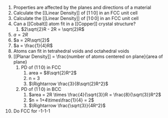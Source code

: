 1. Properties are affected by the planes and directions of a material
2. Calculate the [[Linear Density]] of $[1\,1\,0]$ in an FCC unit cell
3. Calculate the [[Linear Density]] of $[1\,0\,0]$ in an FCC unit cell
4. Can a [[Cobalt]] atom fit in a [[Copper]] crystal structure?
	1. $2\sqrt{2}R - 2R = \sqrt{2}R$
5. $a = 2R$
6. $a = 2R\sqrt{2}$
7. $a = \frac{1}{4}R$
8. Atoms can fit in tetrahedral voids and octahedral voids
9. [[Planar Density]] = \frac{number of atoms centered on plane}{area of plane}
	1. PD of $(1\,1\,0)$ in FCC
		1. area = $8\sqrt{2}R^2$
		2. n = 3
		3. $\Rightarrow \frac{3}{8\sqrt{2}R^2}$
	2. PD of $(1\,1\,0)$ in BCC
		1. $area = 2R \times \frac{4}{\sqrt{3}}R = \frac{8}{\sqrt{3}}R^2$
		2. $n = 1+4\times\frac{1}{4} = 2$
		3. $\Rightarrow \frac{\sqrt{3}}{4R^2}$
10. Do FCC for -1-1-1